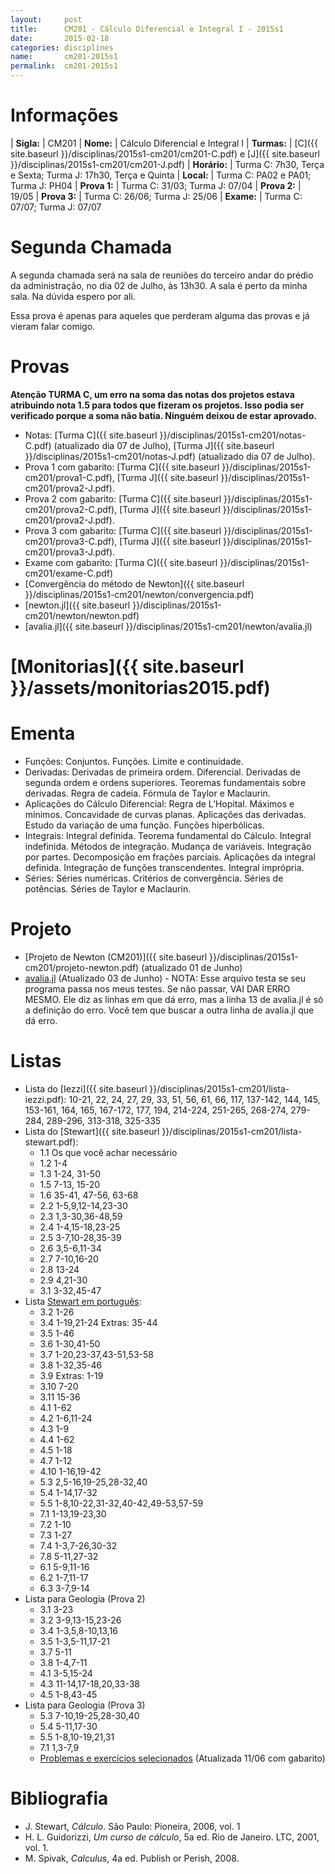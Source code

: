 ```yaml
---
layout:     post
title:      CM201 - Cálculo Diferencial e Integral I - 2015s1
date:       2015-02-18
categories: disciplines
name:       cm201-2015s1
permalink:  cm201-2015s1
---
```


# Informações

  | **Sigla:**   | CM201
  | **Nome:**    | Cálculo Diferencial e Integral I
  | **Turmas:**  | [C]({{ site.baseurl }}/disciplinas/2015s1-cm201/cm201-C.pdf) e [J]({{ site.baseurl }}/disciplinas/2015s1-cm201/cm201-J.pdf)
  | **Horário:** | Turma C: 7h30, Terça e Sexta; Turma J: 17h30, Terça e Quinta
  | **Local:**   | Turma C: PA02 e PA01; Turma J: PH04
  | **Prova 1:** | Turma C: 31/03; Turma J: 07/04
  | **Prova 2:** | 19/05
  | **Prova 3:** | Turma C: 26/06; Turma J: 25/06
  | **Exame:**   | Turma C: 07/07; Turma J: 07/07

# Segunda Chamada

A segunda chamada será na sala de reuniões do terceiro andar do prédio da
administração, no dia 02 de Julho, às 13h30. A sala é perto da minha sala. Na
dúvida espero por ali.

Essa prova é apenas para aqueles que perderam alguma das provas e já vieram
falar comigo.

# Provas
  
**Atenção TURMA C, um erro na soma das notas dos projetos estava atribuindo
nota 1.5 para todos que fizeram os projetos. Isso podia ser verificado porque
a soma não batia. Ninguém deixou de estar aprovado.**

  - Notas: [Turma C]({{ site.baseurl }}/disciplinas/2015s1-cm201/notas-C.pdf)
    (atualizado dia 07 de Julho),
    [Turma J]({{ site.baseurl }}/disciplinas/2015s1-cm201/notas-J.pdf)
    (atualizado dia 07 de Julho).
  - Prova 1 com gabarito: [Turma C]({{ site.baseurl }}/disciplinas/2015s1-cm201/prova1-C.pdf),
    [Turma J]({{ site.baseurl }}/disciplinas/2015s1-cm201/prova2-J.pdf).
  - Prova 2 com gabarito: [Turma C]({{ site.baseurl }}/disciplinas/2015s1-cm201/prova2-C.pdf),
    [Turma J]({{ site.baseurl }}/disciplinas/2015s1-cm201/prova2-J.pdf).
  - Prova 3 com gabarito: [Turma C]({{ site.baseurl }}/disciplinas/2015s1-cm201/prova3-C.pdf),
    [Turma J]({{ site.baseurl }}/disciplinas/2015s1-cm201/prova3-J.pdf).
  - Exame com gabarito: [Turma C]({{ site.baseurl }}/disciplinas/2015s1-cm201/exame-C.pdf)
  - [Convergência do método de Newton]({{ site.baseurl }}/disciplinas/2015s1-cm201/newton/convergencia.pdf)
  - [newton.jl]({{ site.baseurl }}/disciplinas/2015s1-cm201/newton/newton.pdf)
  - [avalia.jl]({{ site.baseurl }}/disciplinas/2015s1-cm201/newton/avalia.jl)

# [Monitorias]({{ site.baseurl }}/assets/monitorias2015.pdf)

# Ementa

  - Funções: Conjuntos. Funções.  Limite e continuidade.
  - Derivadas: Derivadas de primeira ordem.  Diferencial.  Derivadas de segunda
    ordem e ordens superiores.  Teoremas fundamentais sobre derivadas.  Regra de
    cadeia.  Fórmula de Taylor e Maclaurin.
  - Aplicações do Cálculo Diferencial: Regra de L’Hopital.  Máximos e mínimos.
    Concavidade de curvas planas.  Aplicações das derivadas.  Estudo da variação
    de uma função.  Funções hiperbólicas.
  - Integrais: Integral definida.  Teorema fundamental do Cálculo.  Integral
    indefinida.  Métodos de integração.  Mudança de variáveis.  Integração por
    partes.  Decomposição em frações parciais.  Aplicações da integral definida.
    Integração de funções transcendentes.  Integral imprópria.
  - Séries: Séries numéricas.  Critérios de convergência.  Séries de potências.
    Séries de Taylor e Maclaurin.

# Projeto

  - [Projeto de Newton (CM201)]({{ site.baseurl }}/disciplinas/2015s1-cm201/projeto-newton.pdf)
    (atualizado 01 de Junho)
  - [avalia.jl]({{site.baseurl}}/disciplinas/2015s1-cm201/newton/avalia.jl) (Atualizado
    03 de Junho) - NOTA: Esse arquivo testa se seu programa passa nos meus
    testes. Se não passar, VAI DAR ERRO MESMO. Ele diz as linhas em que dá erro,
    mas a linha 13 de avalia.jl é só a definição do erro. Você tem que buscar a
    outra linha de avalia.jl que dá erro.

# Listas

  - Lista do [Iezzi]({{ site.baseurl }}/disciplinas/2015s1-cm201/lista-iezzi.pdf):
    10-21, 22, 24, 27, 29, 33, 51, 56, 61, 66, 117, 137-142, 144, 145, 153-161,
    164, 165, 167-172, 177, 194, 214-224, 251-265, 268-274, 279-284, 289-296,
    313-318, 325-335
  - Lista do [Stewart]({{ site.baseurl }}/disciplinas/2015s1-cm201/lista-stewart.pdf):
    - 1.1 Os que você achar necessário
    - 1.2 1-4
    - 1.3 1-24, 31-50
    - 1.5 7-13, 15-20
    - 1.6 35-41, 47-56, 63-68
    - 2.2 1-5,9,12-14,23-30
    - 2.3 1,3-30,36-48,59
    - 2.4 1-4,15-18,23-25
    - 2.5 3-7,10-28,35-39
    - 2.6 3,5-6,11-34
    - 2.7 7-10,16-20
    - 2.8 13-24
    - 2.9 4,21-30
    - 3.1 3-32,45-47
  - Lista [Stewart em
    português](http://mayraclara.mat.br/mat_did/calculo1/james_stewart1.pdf):
    - 3.2 1-26
    - 3.4 1-19,21-24 Extras: 35-44
    - 3.5 1-46
    - 3.6 1-30,41-50
    - 3.7 1-20,23-37,43-51,53-58
    - 3.8 1-32,35-46
    - 3.9 Extras: 1-19
    - 3.10 7-20
    - 3.11 15-36
    - 4.1 1-62
    - 4.2 1-6,11-24
    - 4.3 1-9
    - 4.4 1-62
    - 4.5 1-18
    - 4.7 1-12
    - 4.10 1-16,19-42
    - 5.3 2,5-16,19-25,28-32,40
    - 5.4 1-14,17-32
    - 5.5 1-8,10-22,31-32,40-42,49-53,57-59
    - 7.1 1-13,19-23,30
    - 7.2 1-10
    - 7.3 1-27
    - 7.4 1-3,7-26,30-32
    - 7.8 5-11,27-32
    - 6.1 5-9,11-16
    - 6.2 1-7,11-17
    - 6.3 3-7,9-14
  - Lista para Geologia (Prova 2)
    - 3.1 3-23
    - 3.2 3-9,13-15,23-26
    - 3.4 1-3,5,8-10,13,16
    - 3.5 1-3,5-11,17-21
    - 3.7 5-11
    - 3.8 1-4,7-11
    - 4.1 3-5,15-24
    - 4.3 11-14,17-18,20,33-38
    - 4.5 1-8,43-45
  - Lista para Geologia (Prova 3)
    - 5.3 7-10,19-25,28-30,40
    - 5.4 5-11,17-30
    - 5.5 1-8,10-19,21,31
    - 7.1 1,3-7,9
    - [Problemas e exercícios
      selecionados]({{site.baseurl}}/disciplinas/2015s1-cm201/lista-integral.pdf)
      (Atualizada 11/06 com gabarito)

# Bibliografia

  - J. Stewart, _Cálculo_. São Paulo: Pioneira, 2006, vol. 1
  - H. L. Guidorizzi, _Um curso de cálculo_, 5a ed. Rio de Janeiro. LTC, 2001,
    vol. 1.
  - M. Spivak, _Calculus_, 4a ed. Publish or Perish, 2008.
